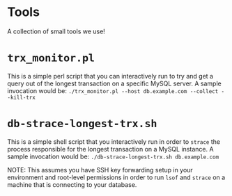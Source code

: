 Tools
==============

A collection of small tools we use!


`trx_monitor.pl`
=======

This is a simple perl script that you can interactively run to try and get a query out of the longest transaction on a specific MySQL server.  A sample invocation would be:
  `./trx_monitor.pl --host db.example.com --collect --kill-trx`


`db-strace-longest-trx.sh`
========================

This is a simple shell script that you interactively run in order to `strace` the process responsible for the longest transaction on a MySQL instance.  A sample invocation would be:
  `./db-strace-longest-trx.sh db.example.com`

NOTE: This assumes you have SSH key forwarding setup in your environment and root-level permissions in order to run `lsof` and `strace` on a machine that is connecting to your database.

